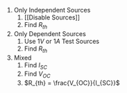1. Only Independent Sources
	1. [[Disable Sources]]
	2. Find $R_{th}$
2. Only Dependent Sources
	1. Use $1V$ or $1A$ Test Sources
	2. Find $R_{th}$
3. Mixed
	1. Find $I_{SC}$
	2. Find $V_{OC}$
	3. $R_{th} = \frac{V_{OC}}{I_{SC}}$
